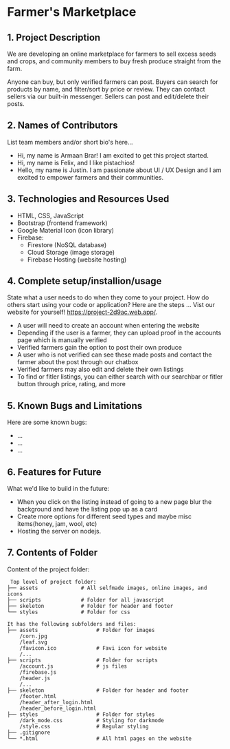 # Farmer's Marketplace

## 1. Project Description

We are developing an online marketplace for farmers to sell excess seeds and crops, and community members to buy fresh produce straight from the farm.

Anyone can buy, but only verified farmers can post. Buyers can search for products by name, and filter/sort by price or review. They can contact sellers via our built-in messenger. Sellers can post and edit/delete their posts.

## 2. Names of Contributors

List team members and/or short bio's here...

* Hi, my name is Armaan Brar! I am excited to get this project started.
* Hi, my name is Felix, and I like pistachios!
* Hello, my name is Justin. I am passionate about UI / UX Design and I am excited to empower farmers and their communities.

## 3. Technologies and Resources Used

* HTML, CSS, JavaScript
* Bootstrap (frontend framework)
* Google Material Icon (icon library)
* Firebase:
  * Firestore (NoSQL database)
  * Cloud Storage (image storage)
  * Firebase Hosting (website hosting)

## 4. Complete setup/installion/usage

State what a user needs to do when they come to your project.  How do others start using your code or application?
Here are the steps ...
Vist our website for yourself! <https://project-2d9ac.web.app/>.

* A user will need to create an account when entering the website
* Depending if the user is a farmer, they can upload proof in the accounts page which is manually verified
* Verified farmers gain the option to post their own produce
* A user who is not verified can see these made posts and contact the farmer about the post through our chatbox
* Verified farmers may also edit and delete their own listings
* To find or fitler listings, you can either search with our searchbar or fitler button through price, rating, and more

## 5. Known Bugs and Limitations

Here are some known bugs:

* ...
* ...
* ...

## 6. Features for Future

What we'd like to build in the future:

* When you click on the listing instead of going to a new page blur the background and have the listing pop up as a card
* Create more options for different seed types and maybe misc items(honey, jam, wool, etc)
* Hosting the server on nodejs.

## 7. Contents of Folder

Content of the project folder:

```text
 Top level of project folder: 
├── assets              # All selfmade images, online images, and icons
├── scripts             # Folder for all javascript
├── skeleton            # Folder for header and footer
└── styles              # Folder for css

It has the following subfolders and files:                 
├── assets                   # Folder for images
    /corn.jpg                
    /leaf.svg
    /favicon.ico             # Favi icon for website
    /...
├── scripts                  # Folder for scripts
    /account.js              # js files
    /firebase.js
    /header.js
    /...
├── skeleton                 # Folder for header and footer
    /footer.html
    /header_after_login.html
    /header_before_login.html
├── styles                   # Folder for styles
    /dark_mode.css           # Styling for darkmode
    /style.css               # Regular styling
├── .gitignore
└── *.html                   # All html pages on the website
```
